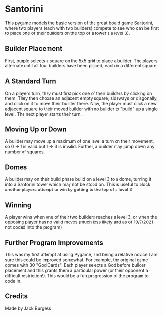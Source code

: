 # Santorini

This pygame models the basic version of the great board game Santorini, where two players (each with two builders) compete to see who can be first to place one of their builders 
on the top of a tower ( a level 3). 
## Builder Placement
First, purple selects a square on the 5x5 grid to place a builder. The players alternate until all four builders have been placed, each in a different square.
## A Standard Turn
On a players turn, they must first pick one of their builders by clicking on them. They then choose an adjacent empty square, sideways or diagonally, and click on it to move
their builder there. Now, the player must click a new adjacent square to their moved builder with no builder to "build" up a single level. The next player starts their turn.
## Moving Up or Down
A builder may move up a maximum of one level a turn on their movement, so 0 -> 1 is valid but 1 -> 3 is invalid. Further, a builder may jump down any number of squares.
## Domes
A builder may on their build phase build on a level 3 to a dome, turning it into a Santorini tower which may not be stood on. This is useful to block another players attempt to 
win by getting to the top of a level 3
## Winning
A player wins when one of their two builders reaches a level 3, or when the opposing player has no valid moves (much less likely and as of 19/7/2021 not coded into the program)
## Further Program Improvements
This was my first attempt at using Pygame, and being a relative novice I am sure this could be improved somewhat. For example, the original game comes with 30 "God Cards". Each
player selects a God before builder placement and this grants them a particular power (or their opponent a difficult restriction!). This would be a fun progression of the program
to code in.
## Credits
Made by Jack Burgess
